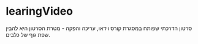 # learingVideo
סרטון הדרכתי שפותח במסגרת קורס וידאו, עריכה והפקה - מטרת הסרטון היא להבין שפת גוף של כלבים.

